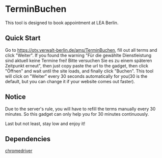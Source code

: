 # TerminBuchen
This tool is designed to book appointment at LEA Berlin.

## Quick Start
Go to https://otv.verwalt-berlin.de/ams/TerminBuchen, fill out all terms and click "Weiter". If you found the warning "Für die gewählte Dienstleistung sind aktuell keine Termine frei! Bitte versuchen Sie es zu einem späteren Zeitpunkt erneut", then just copy paste the url to the gadget, then click "Öffnen" and wait until the site loads, and finally click "Buchen". This tool will click on "Weiter" every 30 seconds automatically for you(30 is the default, but you can change it if your website comes out faster).

## Notice
Due to the server's rule, you will have to refill the terms manually every 30 minutes. So this gadget can only help you for 30 minutes continuously.

Last but not least, stay low and enjoy it!

## Dependencies
[chromedriver](https://chromedriver.chromium.org/downloads)
